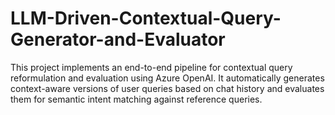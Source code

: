 # LLM-Driven-Contextual-Query-Generator-and-Evaluator
This project implements an end-to-end pipeline for contextual query reformulation and evaluation using Azure OpenAI. It automatically generates context-aware versions of user queries based on chat history and evaluates them for semantic intent matching against reference queries.
